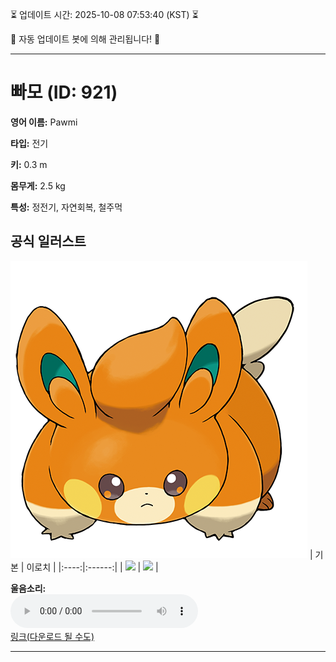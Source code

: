 
⏳ 업데이트 시간: 2025-10-08 07:53:40 (KST) ⏳

🤖 자동 업데이트 봇에 의해 관리됩니다! 🤖

---

# 빠모 (ID: 921)
**영어 이름:** Pawmi

**타입:** 전기

**키:** 0.3 m

**몸무게:** 2.5 kg

**특성:** 정전기, 자연회복, 철주먹

## 공식 일러스트
![](https://raw.githubusercontent.com/PokeAPI/sprites/master/sprites/pokemon/other/official-artwork/921.png)
| 기본 | 이로치 |
|:----:|:------:|
| <img src="http://play.pokemonshowdown.com/sprites/ani/pawmi.gif" width="200"> | <img src="http://play.pokemonshowdown.com/sprites/ani-shiny/pawmi.gif" width="200"> |

**울음소리:**<br><audio controls src="https://raw.githubusercontent.com/PokeAPI/cries/main/cries/pokemon/latest/921.ogg"></audio><br> [링크(다운로드 될 수도)](https://raw.githubusercontent.com/PokeAPI/cries/main/cries/pokemon/latest/921.ogg)


---
